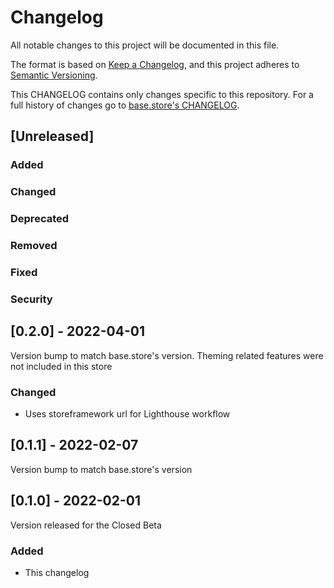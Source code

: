 # Changelog

All notable changes to this project will be documented in this file.

The format is based on [Keep a Changelog](https://keepachangelog.com/en/1.0.0/),
and this project adheres to [Semantic Versioning](https://semver.org/spec/v2.0.0.html).

This CHANGELOG contains only changes specific to this repository.
For a full history of changes go to [base.store's CHANGELOG](https://github.com/vtex-sites/base.store/blob/master/CHANGELOG.md).

## [Unreleased]

### Added

### Changed

### Deprecated

### Removed

### Fixed

### Security

## [0.2.0] - 2022-04-01

Version bump to match base.store's version.
Theming related features were not included in this store

### Changed

- Uses storeframework url for Lighthouse workflow

## [0.1.1] - 2022-02-07

Version bump to match base.store's version

## [0.1.0] - 2022-02-01

Version released for the Closed Beta

### Added

- This changelog
